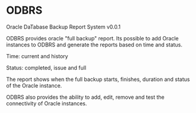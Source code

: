 # ODBRS
Oracle DaTabase Backup Report System v0.0.1

ODBRS provides oracle "full backup" report. Its possible to add Oracle instances to ODBRS and generate the reports based on time and status.

Time: current and history

Status: completed, issue and full

The report shows when the full backup starts, finishes, duration and status of the Oracle instance.

ODBRS also provides the ability to add, edit, remove and test the connectivity of Oracle instances.
